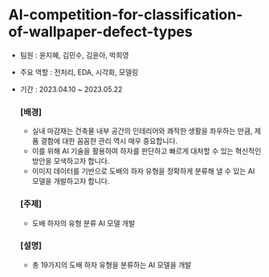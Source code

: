 # AI-competition-for-classification-of-wallpaper-defect-types
* 팀원 : 윤지혜, 김민수, 김윤아, 박희영
* 주요 역할 : 전처리, EDA, 시각화, 모델링
* 기간 : 2023.04.10 ~ 2023.05.22
 
    ### [배경]
    - 실내 마감재는 건축물 내부 공간의 인테리어와 쾌적한 생활을 좌우하는 만큼, 제품 결함에 대한 꼼꼼한 관리 역시 매우 중요합니다.
    - 이를 위해 AI 기술을 활용하여 하자를 판단하고 빠르게 대처할 수 있는 혁신적인 방안을 모색하고자 합니다.
    - 이미지 데이터를 기반으로 도배의 하자 유형을 정확하게 분류해 낼 수 있는 AI 모델을 개발하고자 합니다.

    ### [주제]
    - 도배 하자의 유형 분류 AI 모델 개발

    ### [설명]
    - 총 19가지의 도배 하자 유형을 분류하는 AI 모델을 개발
